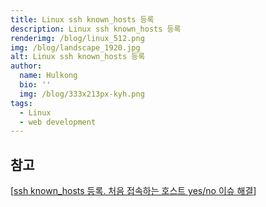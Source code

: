 ```yaml
---
title: Linux ssh known_hosts 등록
description: Linux ssh known_hosts 등록
renderimg: /blog/linux_512.png
img: /blog/landscape_1920.jpg
alt: Linux ssh known_hosts 등록
author:
  name: Hulkong
  bio: ''
  img: /blog/333x213px-kyh.png
tags:
  - Linux
  - web development
---
```


## 참고

[[ssh known_hosts 등록. 처음 접속하는 호스트 yes/no 이슈 해결](https://junho85.pe.kr/667)]